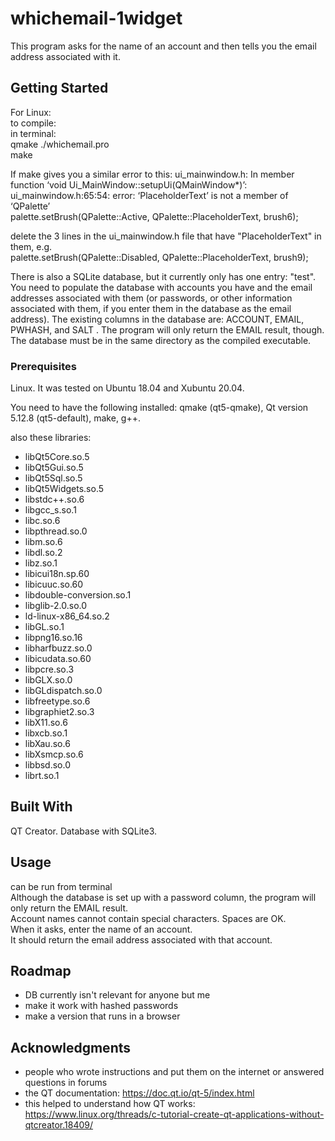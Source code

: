 # whichemail-1widget

This program asks for the name of an account and then tells you the email address associated with it. 

## Getting Started

For Linux:  
to compile:  
in terminal:  
qmake ./whichemail.pro  
make

If make gives you a similar error to this:
ui_mainwindow.h: In member function ‘void Ui_MainWindow::setupUi(QMainWindow*)’:  
ui_mainwindow.h:65:54: error: ‘PlaceholderText’ is not a member of ‘QPalette’  
         palette.setBrush(QPalette::Active, QPalette::PlaceholderText, brush6);

delete the 3 lines in the ui_mainwindow.h file that have "PlaceholderText" in them, e.g.  
palette.setBrush(QPalette::Disabled, QPalette::PlaceholderText, brush9);

There is also a SQLite database, but it currently only has one entry: "test".   You need to populate the database with accounts you have and the email addresses associated with them (or passwords, or other information associated with them, if you enter them in the database as the email address). The existing columns in the database are: ACCOUNT, EMAIL, PWHASH, and SALT .  The program will only return the EMAIL result, though.  
The database must be in the same directory as the compiled executable.

### Prerequisites

Linux. It was tested on Ubuntu 18.04 and Xubuntu 20.04.

You need to have the following installed: qmake (qt5-qmake), Qt version 5.12.8 (qt5-default), make, g++.  

also these libraries:

- libQt5Core.so.5
- libQt5Gui.so.5
- libQt5Sql.so.5
- libQt5Widgets.so.5
- libstdc++.so.6
- libgcc_s.so.1
- libc.so.6
- libpthread.so.0
- libm.so.6
- libdl.so.2
- libz.so.1
- libicui18n.sp.60
- libicuuc.so.60
- libdouble-conversion.so.1
- libglib-2.0.so.0
- ld-linux-x86_64.so.2
- libGL.so.1
- libpng16.so.16
- libharfbuzz.so.0
- libicudata.so.60
- libpcre.so.3
- libGLX.so.0
- libGLdispatch.so.0
- libfreetype.so.6
- libgraphiet2.so.3
- libX11.so.6
- libxcb.so.1
- libXau.so.6
- libXsmcp.so.6
- libbsd.so.0
- librt.so.1

## Built With

QT Creator. Database with SQLite3.

## Usage

can be run from terminal  
Although the database is set up with a password column, the program will only return the EMAIL result.  
Account names cannot contain special characters. Spaces are OK.  
When it asks, enter the name of an account.  
It should return the email address associated with that account.  

## Roadmap

- DB currently isn't relevant for anyone but me  
- make it work with hashed passwords
- make a version that runs in a browser

## Acknowledgments

* people who wrote instructions and put them on the internet or answered questions in forums
* the QT documentation: https://doc.qt.io/qt-5/index.html
* this helped to understand how QT works: https://www.linux.org/threads/c-tutorial-create-qt-applications-without-qtcreator.18409/
